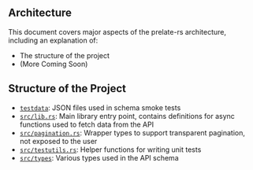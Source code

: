 ## Architecture

This document covers major aspects of the prelate-rs architecture, including an explanation of:
- The structure of the project
- (More Coming Soon)

## Structure of the Project

- [`testdata`]: JSON files used in schema smoke tests
- [`src/lib.rs`]: Main library entry point, contains definitions for async functions used to fetch data from the API
- [`src/pagination.rs`]: Wrapper types to support transparent pagination, not exposed to the user
- [`src/testutils.rs`]: Helper functions for writing unit tests
- [`src/types`]: Various types used in the API schema

[`testdata`]: https://github.com/willfindlay/prelate-rs/tree/main/testdata
[`src/lib.rs`]: https://github.com/willfindlay/prelate-rs/tree/main/src/lib.rs
[`src/pagination.rs`]: https://github.com/willfindlay/prelate-rs/tree/main/src/pagination.rs
[`src/testutils.rs`]: https://github.com/willfindlay/prelate-rs/tree/main/src/testutils.rs
[`src/types`]: https://github.com/willfindlay/prelate-rs/tree/main/src/types
